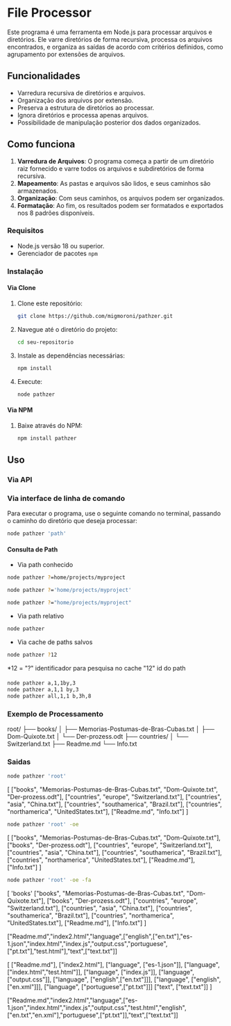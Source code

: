 # File Processor

Este programa é uma ferramenta em Node.js para processar arquivos e diretórios. Ele varre diretórios de forma recursiva, processa os arquivos encontrados, e organiza as saídas de acordo com critérios definidos, como agrupamento por extensões de arquivos.

## Funcionalidades

- Varredura recursiva de diretórios e arquivos.
- Organização dos arquivos por extensão.
- Preserva a estrutura de diretórios ao processar.
- Ignora diretórios e processa apenas arquivos.
- Possibilidade de manipulação posterior dos dados organizados.

## Como funciona

1. **Varredura de Arquivos**: O programa começa a partir de um diretório raiz fornecido e varre todos os arquivos e subdiretórios de forma recursiva.
2. **Mapeamento**: As pastas e arquivos são lidos, e seus caminhos são armazenados.
3. **Organização**: Com seus caminhos, os arquivos podem ser organizados.
4. **Formatação**: Ao fim, os resultados podem ser formatados e exportados nos 8 padrões disponíveis.

### Requisitos

- Node.js versão 18 ou superior.
- Gerenciador de pacotes `npm`

### Instalação

#### Via Clone

1. Clone este repositório:
    ```bash
    git clone https://github.com/migmoroni/pathzer.git
    ```
2. Navegue até o diretório do projeto:
    ```bash
    cd seu-repositorio
    ```
3. Instale as dependências necessárias:
    ```bash
    npm install
    ```
4. Execute:
    ```bash
    node pathzer
    ```
#### Via NPM

1. Baixe através do NPM:
    ```bash
    npm install pathzer
    ```

## Uso

### Via API



### Via interface de linha de comando

Para executar o programa, use o seguinte comando no terminal, passando o caminho do diretório que deseja processar:

```bash
node pathzer 'path' 
```

#### Consulta de Path

- Via path conhecido

```bash
node pathzer ?=home/projects/myproject

node pathzer ?='home/projects/myproject'

node pathzer ?="home/projects/myproject"
```

- Via path relativo

```bash
node pathzer
```

- Via cache de paths salvos

```bash
node pathzer ?12
```

*12 =
"?" identificador para pesquisa no cache
"12" id do path

#### 

```bash
node pathzer a,1,1by,3
node pathzer a,1,1 by,3
node pathzer all,1,1 b,3h,8
``` 

### Exemplo de Processamento

root/
├── books/
│   ├── Memorias-Postumas-de-Bras-Cubas.txt
│   ├── Dom-Quixote.txt
│   └── Der-prozess.odt
├── countries/
│   └── Switzerland.txt
├── Readme.md
└── Info.txt

### Saidas

```bash
node pathzer 'root'
```

[
    ["books", "Memorias-Postumas-de-Bras-Cubas.txt", "Dom-Quixote.txt", "Der-prozess.odt"],
    ["countries", "europe", "Switzerland.txt"],
    ["countries", "asia", "China.txt"],
    ["countries", "southamerica", "Brazil.txt"],
    ["countries", "northamerica", "UnitedStates.txt"],
    ["Readme.md", "Info.txt"]
]

```bash
node pathzer 'root' -oe
```

[
    ["books", "Memorias-Postumas-de-Bras-Cubas.txt", "Dom-Quixote.txt"],
    ["books", "Der-prozess.odt"],
    ["countries", "europe", "Switzerland.txt"],
    ["countries", "asia", "China.txt"],
    ["countries", "southamerica", "Brazil.txt"],
    ["countries", "northamerica", "UnitedStates.txt"],
    ["Readme.md"],
    ["Info.txt"]
]

```bash
node pathzer 'root' -oe -fa
```

[
    'books'
    ["books", "Memorias-Postumas-de-Bras-Cubas.txt", "Dom-Quixote.txt"],
    ["books", "Der-prozess.odt"],
    ["countries", "europe", "Switzerland.txt"],
    ["countries", "asia", "China.txt"],
    ["countries", "southamerica", "Brazil.txt"],
    ["countries", "northamerica", "UnitedStates.txt"],
    ["Readme.md"],
    ["Info.txt"]
]

["Readme.md","index2.html","language",["english",["en.txt"],"es-1.json","index.html","index.js","output.css","portuguese",["pt.txt"],"test.html"],"text",["text.txt"]]

[
    ["Readme.md"],
    ["index2.html"],
    ["language", ["es-1.json"]],
    ["language", ["index.html","test.html"]],
    ["language", ["index.js"]],
    ["language", ["output.css"]],
    ["language", ["english",["en.txt"]]],
    ["language", ["english",["en.xml"]]],
    ["language", ["portuguese",["pt.txt"]]]
    ["text", ["text.txt"]]
]


["Readme.md","index2.html","language",["es-1.json","index.html","index.js","output.css","test.html","english",["en.txt","en.xml"],"portuguese",["pt.txt"]],"text",["text.txt"]]